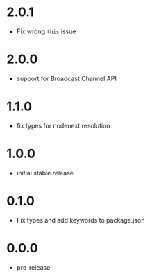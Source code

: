 # 2.0.1

- Fix wrong `this` issue

# 2.0.0

- support for Broadcast Channel API

# 1.1.0

- fix types for nodenext resolution

# 1.0.0

- initial stable release

# 0.1.0

- Fix types and add keywords to package.json

# 0.0.0

- pre-release
